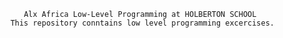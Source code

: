            Alx Africa Low-Level Programming at HOLBERTON SCHOOL
        This repository conntains low level programming excercises.
